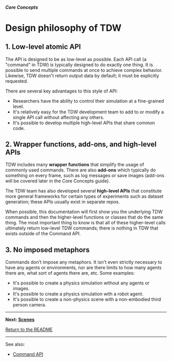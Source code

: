 ##### Core Concepts

# Design philosophy of TDW

## 1. Low-level atomic API

The API is designed to be as low-level as possible. Each API call (a "command" in TDW) is typically designed to do exactly one thing. It is possible to send multiple commands at once to achieve complex behavior. Likewise, TDW doesn't return output data by default; it must be explicitly requested.

There are several key advantages to this style of API:

- Researchers have the ability to control their simulation at a fine-grained level.
- It's relatively easy for the TDW development team to add to or modify a single API call without affecting any others.
- It's possible to develop multiple high-level APIs that share common code.

## 2. Wrapper functions, add-ons, and high-level APIs

TDW includes many **wrapper functions** that simplify the usage of commonly used commands. There are also **add-ons** which typically do something on every frame, such as log messages or save images (add-ons will be covered later in the Core Concepts guide).

The TDW team has also developed several **high-level APIs** that constitute more general frameworks for certain types of experiments such as dataset generation; these APIs usually exist in separate repos.

When possible, this documentation will first show you the underlying TDW commands and then the higher-level functions or classes that do the same thing. The most important thing to know is that all of these higher-level calls ultimately return low-level TDW commands; there is nothing in TDW that exists outside of the Command API.

## 3. No imposed metaphors

Commands don't impose any metaphors. It isn't even strictly necessary to have any agents or environments, nor are there limits to how many agents there are, what sort of agents there are, etc. Some examples:

- It's possible to create a physics simulation without any agents or images.
- It's possible to create a physics simulation with a robot agent.
- It's possible to create a non-physics scene with a non-embodied third person camera.

***

**Next: [Scenes](scenes.md)**

[Return to the README](../../../README.md)

***

See also: 

- [Command API](../../api/command_api.md)